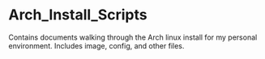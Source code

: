 # Arch_Install_Scripts
Contains documents walking through the Arch linux install for my personal environment. Includes image, config, and other files.
